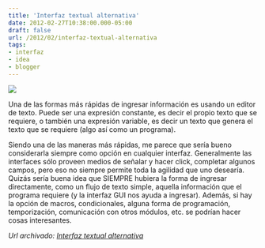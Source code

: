 ```yaml
---
title: 'Interfaz textual alternativa'
date: 2012-02-27T10:38:00.000-05:00
draft: false
url: /2012/02/interfaz-textual-alternativa
tags: 
- interfaz
- idea
- blogger
---
```


[![](https://4.bp.blogspot.com/-Z1FBw_68m-E/T0ukf0EAsvI/AAAAAAAABwQ/RaLaZRPmi7s/s200/idea_fun.jpg)](https://4.bp.blogspot.com/-Z1FBw_68m-E/T0ukf0EAsvI/AAAAAAAABwQ/RaLaZRPmi7s/s1600/idea_fun.jpg)

Una de las formas más rápidas de ingresar información es usando un editor de texto. Puede ser una expresión constante, es decir el propio texto que se requiere, o también una expresión variable, es decir un texto que genera el texto que se requiere (algo así como un programa).  
  
Siendo una de las maneras más rápidas, me parece que sería bueno considerarla siempre como opción en cualquier interfaz. Generalmente las interfaces sólo proveen medios de señalar y hacer click, completar algunos campos, pero eso no siempre permite toda la agilidad que uno desearía. Quizás sería buena idea que SIEMPRE hubiera la forma de ingresar directamente, como un flujo de texto simple, aquella información que el programa requiere (y la interfaz GUI nos ayuda a ingresar). Además, si hay la opción de macros, condicionales, alguna forma de programación, temporización, comunicación con otros módulos, etc. se podrían hacer cosas interesantes.

_*Url archivado: [Interfaz textual alternativa](https://akcdev.blogspot.com/2012/02/interfaz-textual-alternativa.html)*_
